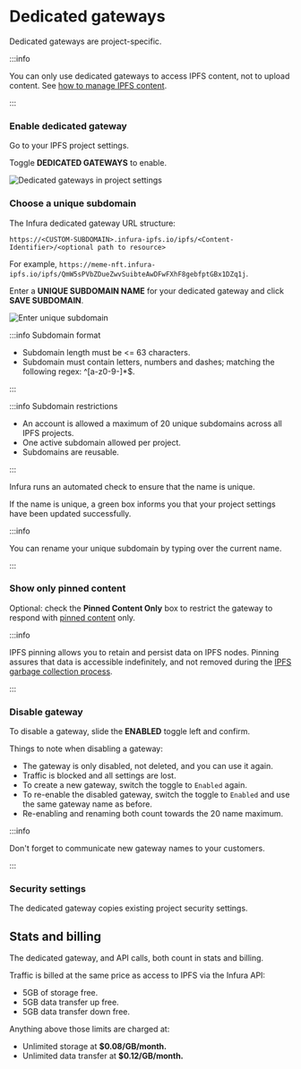 # Dedicated gateways

Dedicated gateways are project-specific.

:::info

You can only use dedicated gateways to access IPFS content, not to upload content. See [how to manage IPFS content](../manage-files.md).

:::

### Enable dedicated gateway

Go to your IPFS project settings.

Toggle **DEDICATED GATEWAYS** to enable.

<div class="left-align-container">
  <div class="img-large">
    <img
      src={require("../../../images/image.png").default}
      alt="Dedicated gateways in project settings"
    />
  </div>
</div>

### Choose a unique subdomain

The Infura dedicated gateway URL structure:

```
https://<CUSTOM-SUBDOMAIN>.infura-ipfs.io/ipfs/<Content-Identifier>/<optional path to resource>
```

For example, `https://meme-nft.infura-ipfs.io/ipfs/QmW5sPVbZDueZwvSuibteAwDFwFXhF8gebfptGBx1DZq1j`.

Enter a **UNIQUE SUBDOMAIN NAME** for your dedicated gateway and click **SAVE SUBDOMAIN**.

<div class="left-align-container">
  <div class="img-large">
    <img
      src={require("../../../images/unique-subdomain.png").default}
      alt="Enter unique subdomain"
    /
  </div>
</div>

:::info Subdomain format

- Subdomain length must be \<\= 63 characters.
- Subdomain must contain letters, numbers and dashes; matching the following regex: ^\[a-z0-9-]\*$.

:::

:::info Subdomain restrictions

- An account is allowed a maximum of 20 unique subdomains across all IPFS projects.
- One active subdomain allowed per project.
- Subdomains are reusable.

:::

Infura runs an automated check to ensure that the name is unique.

If the name is unique, a green box informs you that your project settings have been updated successfully.

:::info

You can rename your unique subdomain by typing over the current name.

:::

### Show only pinned content

Optional: check the **Pinned Content Only** box to restrict the gateway to respond with [pinned content](../manage-files.md#pin-a-file) only.

:::info

IPFS pinning allows you to retain and persist data on IPFS nodes. Pinning assures that data is accessible indefinitely, and not removed during the [IPFS garbage collection process](https://docs.ipfs.io/concepts/persistence/#garbage-collection).

:::

### Disable gateway

To disable a gateway, slide the **ENABLED** toggle left and confirm.

Things to note when disabling a gateway:

- The gateway is only disabled, not deleted, and you can use it again.
- Traffic is blocked and all settings are lost.
- To create a new gateway, switch the toggle to `Enabled` again.
- To re-enable the disabled gateway, switch the toggle to `Enabled` and use the same gateway name as before.
- Re-enabling and renaming both count towards the 20 name maximum.

:::info

Don't forget to communicate new gateway names to your customers.

:::

### Security settings

The dedicated gateway copies existing project security settings.

## Stats and billing

The dedicated gateway, and API calls, both count in stats and billing.

Traffic is billed at the same price as access to IPFS via the Infura API:

- 5GB of storage free.
- 5GB data transfer up free.
- 5GB data transfer down free.

Anything above those limits are charged at:

- Unlimited storage at **$0.08/GB/month.**
- Unlimited data transfer at **$0.12/GB/month.**
